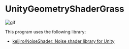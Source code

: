 # UnityGeometryShaderGrass

![gif](./img/gif.gif)

This program uses the following library:

- [keijiro/NoiseShader: Noise shader library for Unity](https://github.com/keijiro/NoiseShader)
